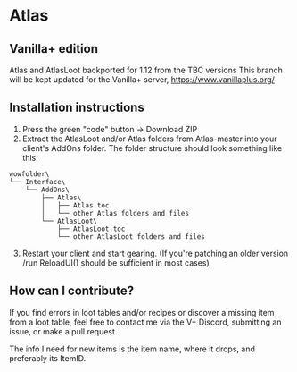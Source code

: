 # Atlas
## Vanilla+ edition
Atlas and AtlasLoot backported for 1.12 from the TBC versions 
This branch will be kept updated for the Vanilla+ server, https://www.vanillaplus.org/

## Installation instructions
1. Press the green "code" button -> Download ZIP
2. Extract the AtlasLoot and/or Atlas folders from Atlas-master into your client's AddOns folder. The folder structure should look something like this:
```
wowfolder\
└── Interface\
    └── AddOns\
        ├── Atlas\
        │   ├── Atlas.toc
        │   └── other Atlas folders and files
        └── AtlasLoot\
            ├── AtlasLoot.toc
            └── other AtlasLoot folders and files
```
3. Restart your client and start gearing. (If you're patching an older version /run ReloadUI() should be sufficient in most cases)

## How can I contribute?
If you find errors in loot tables and/or recipes or discover a missing item from a loot table, feel free to contact me via the V+ Discord, submitting an issue, or make a pull request.

The info I need for new items is the item name, where it drops, and preferably its ItemID.
